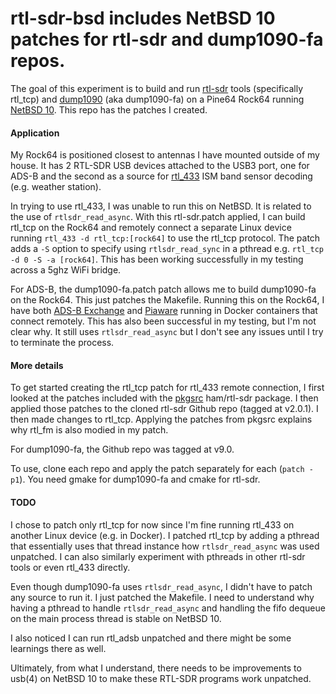 # rtl-sdr-bsd includes NetBSD 10 patches for rtl-sdr and dump1090-fa repos.
The goal of this experiment is to build and run [rtl-sdr](https://github.com/osmocom/rtl-sdr) tools (specifically rtl_tcp) and [dump1090](https://github.com/flightaware/dump1090) (aka dump1090-fa) on a Pine64 Rock64 running [NetBSD 10](http://netbsd.org/releases/formal-10/NetBSD-10.0.html). This repo has the patches I created.

#### Application
My Rock64 is positioned closest to antennas I have mounted outside of my house. It has 2 RTL-SDR USB devices attached to the USB3 port, one for ADS-B and the second as a source for [rtl_433](https://github.com/merbanan/rtl_433) ISM band sensor decoding (e.g. weather station).

In trying to use rtl_433, I was unable to run this on NetBSD. It is related to the use of ``rtlsdr_read_async``. With this rtl-sdr.patch applied, I can build rtl_tcp on the Rock64 and remotely connect a separate Linux device running ``rtl_433 -d rtl_tcp:[rock64]``  to use the rtl_tcp protocol. The patch adds a ``-S`` option to specify using ``rtlsdr_read_sync`` in a pthread e.g. ``rtl_tcp -d 0 -S -a [rock64]``. This has been working successfully in my testing across a 5ghz WiFi bridge.

For ADS-B, the dump1090-fa.patch patch allows me to build dump1090-fa on the Rock64. This just patches the Makefile. Running this on the Rock64, I have both [ADS-B Exchange](https://www.adsbexchange.com/) and [Piaware](https://www.flightaware.com/adsb) running in Docker containers that connect remotely. This has also been successful in my testing, but I'm not clear why. It still uses ``rtlsdr_read_async`` but I don't see any issues until I try to terminate the process.

#### More details
To get started creating the rtl_tcp patch for rtl_433 remote connection, I first looked at the patches included with the [pkgsrc](https://pkgsrc.org/) ham/rtl-sdr package. I then applied those patches to the cloned rtl-sdr Github repo (tagged at v2.0.1). I then made changes to rtl_tcp. Applying the patches from pkgsrc explains why rtl_fm is also modied in my patch.

For dump1090-fa, the Github repo was tagged at v9.0.

To use, clone each repo and apply the patch separately for each (``patch -p1``). You need gmake for dump1090-fa and cmake for rtl-sdr.

#### TODO
I chose to patch only rtl_tcp for now since I'm fine running rtl_433 on another Linux device (e.g. in Docker). I patched rtl_tcp by adding a pthread that essentially uses that thread instance how ``rtlsdr_read_async`` was used unpatched. I can also similarly experiment with pthreads in other rtl-sdr tools or even rtl_433 directly.

Even though dump1090-fa uses ``rtlsdr_read_async``, I didn't have to patch any source to run it. I just patched the Makefile. I need to understand why having a pthread to handle ``rtlsdr_read_async`` and handling the fifo dequeue on the main process thread is stable on NetBSD 10.

I also noticed I can run rtl_adsb unpatched and there might be some learnings there as well.

Ultimately, from what I understand, there needs to be improvements to usb(4) on NetBSD 10 to make these RTL-SDR programs work unpatched.
